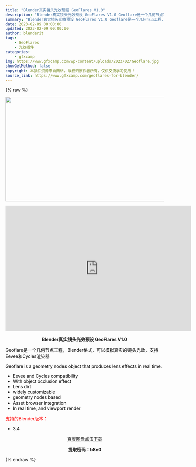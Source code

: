 ```yaml
---
title: "Blender真实镜头光效预设 GeoFlares V1.0"
description: "Blender真实镜头光效预设 GeoFlares V1.0 Geoflare是一个几何节点工程，Blender格式，可以模拟真实的镜头光效，支持Eevee和Cycles渲染器 Geoflare is..."
summary: "Blender真实镜头光效预设 GeoFlares V1.0 Geoflare是一个几何节点工程，Blender格式，可以模拟真实的镜头光效，支持Eevee和Cycles渲染器 Geoflare is..."
date: 2023-02-09 00:00:00
updated: 2023-02-09 00:00:00
author: blenderit
tags: 
    - GeoFlares
    - 光效插件
categories:
    - gfxcamp
img: https://www.gfxcamp.com/wp-content/uploads/2023/02/Geoflare.jpg
showGetMethod: false
copyright: 本插件资源来自网络，版权归原作者所有，仅供交流学习使用！
source_link: https://www.gfxcamp.com/geoflares-for-blender/
---
```


{% raw %}
<div><p><img decoding="async" class="aligncenter size-full wp-image-109821" src="https://www.gfxcamp.com/wp-content/uploads/2023/02/Geoflare.jpg" data-src="https://www.gfxcamp.com/wp-content/uploads/2023/02/Geoflare.jpg" alt="" width="590" height="331" data-srcset="https://www.gfxcamp.com/wp-content/uploads/2023/02/Geoflare.jpg 590w, https://www.gfxcamp.com/wp-content/uploads/2023/02/Geoflare-150x84.jpg 150w" data-sizes="(max-width: 590px) 100vw, 590px"></p><p style="text-align: center;"><iframe loading="lazy" src="https://player.youku.com/embed/XNTk0MjYwMDgxNg==" width="590" height="400" frameborder="0" allowfullscreen="allowfullscreen" data-mce-fragment="1"></iframe></p><p style="text-align: center;"><strong>Blender真实镜头光效预设 GeoFlares V1.0</strong></p><p><span style="color: #000000;">Geoflare是一个几何节点工程，Blender格式，可以模拟真实的镜头光效，支持Eevee和Cycles渲染器</span></p><p><span style="color: #000000;">Geoflare is a geometry nodes object that produces lens effects in real time.</span></p><ul>
<li><span style="color: #000000;">Eevee and Cycles compatibility</span></li>
<li><span style="color: #000000;">With object occlusion effect</span></li>
<li><span style="color: #000000;">Lens dirt</span></li>
<li><span style="color: #000000;">widely customizable</span></li>
<li><span style="color: #000000;">geometry nodes based</span></li>
<li><span style="color: #000000;">Asset browser integration</span></li>
<li><span style="color: #000000;">In real time, and viewport render</span></li>
</ul><p style="text-align: left;"><span style="color: #ff0000;">支持的Blender版本：</span></p><ul>
<li style="text-align: left;">3.4</li>
</ul><p style="text-align: center;"><a class="maxbutton-3 maxbutton maxbutton-baidu" target="_blank" rel="noopener" href="https://pan.baidu.com/s/14V3LEbPvpGKsDLM4r3AFTg?pwd=b8n0"><span class="mb-text">百度网盘点击下载</span></a></p><p style="text-align: center;"><strong>提取密码：b8n0</strong></p></div>
<div style="display: none">gfxcamp</div>
{% endraw %}